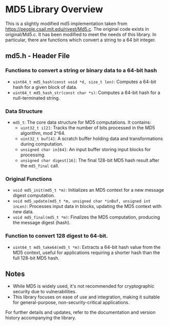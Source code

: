 # MD5 Library Overview

This is a slightly modified md5 implementation taken from https://people.csail.mit.edu/rivest/Md5.c.  The original code exists in original/Md5.c.  It has been modified to meet the needs of this library.  In particular, there are functions which convert a string to a 64 bit integer.

## md5.h - Header File

### Functions to convert a string or binary data to a 64-bit hash
* `uint64_t md5_hash(const void *d, size_t len)`: Computes a 64-bit hash for a given block of data.
* `uint64_t md5_hash_str(const char *s)`: Computes a 64-bit hash for a null-terminated string.

### Data Structure
- `md5_t`: The core data structure for MD5 computations. It contains:
    - `uint32_t i[2]`: Tracks the number of bits processed in the MD5 algorithm, mod 2^64.
    - `uint32_t buf[4]`: A scratch buffer holding data and transformations during computation.
    - `unsigned char in[64]`: An input buffer storing input blocks for processing.
    - `unsigned char digest[16]`: The final 128-bit MD5 hash result after the `md5_final` call.

### Original Functions
* `void md5_init(md5_t *m)`: Initializes an MD5 context for a new message digest computation.
* `void md5_update(md5_t *m, unsigned char *inBuf, unsigned int inLen)`: Processes input data in blocks, updating the MD5 context with new data.
* `void md5_final(md5_t *m)`: Finalizes the MD5 computation, producing the message digest (hash).

### Function to convert 128 digest to 64-bit.
* `uint64_t md5_take64(md5_t *m)`: Extracts a 64-bit hash value from the MD5 context, useful for applications requiring a shorter hash than the full 128-bit MD5 hash.



## Notes
- While MD5 is widely used, it's not recommended for cryptographic security due to vulnerabilities.
- This library focuses on ease of use and integration, making it suitable for general-purpose, non-security-critical applications.

For further details and updates, refer to the documentation and version history accompanying the library.